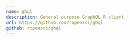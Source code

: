 ```yaml
---
name: ghql
description: General purpose GraphQL R client
url: https://github.com/ropensci/ghql
github: ropensci/ghql
---
```


